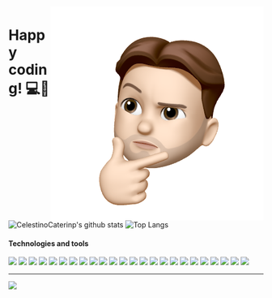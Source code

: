 <img align="right" src="me_.png" alt="Me as Animoji" />

# Happy coding! 💻👋

![CelestinoCaterinp's github stats](https://github-readme-stats.vercel.app/api?username=CelestinoCaterino&show_icons=true&theme=dark)
![Top Langs](https://github-readme-stats.vercel.app/api/top-langs/?username=CelestinoCaterino&theme=dark)
#### Technologies and tools
<p>
	<img src="https://img.shields.io/badge/-Visual%20Studio%20Code-23A9F2?style=flat-square&logo=Visual%20Studio%20Code&logoColor=white"/>
	<img src="https://img.shields.io/badge/-Github-181717?style=flat-square&logo=GitHub&logoColor=white"/>
	<img src="https://img.shields.io/badge/-Git-F44D27?style=flat-square&logo=Git&logoColor=white"/>
	<img src="https://img.shields.io/badge/-NPM-CB3837?style=flat-square&logo=NPM&logoColor=white"/>
	<img src="https://img.shields.io/badge/-Apache-D22128?style=flat-square&logo=Apache&logoColor=white"/>
	<img src="https://img.shields.io/badge/-Trello-0079BF?style=flat-square&logo=Trello&logoColor=white"/>
	<img src="https://img.shields.io/badge/-Slack-E01563?style=flat-square&logo=Slack&logoColor=white"/>
	<img src="https://img.shields.io/badge/-MySQL-F29111?style=flat-square&logo=MySQL&logoColor=white"/>
	<img src="https://img.shields.io/badge/-Laravel-F55247?style=flat-square&logo=Laravel&logoColor=white"/>
	<img src="https://img.shields.io/badge/-HTML5-E34F26?style=flat-square&logo=HTML5&logoColor=white"/>
	<img src="https://img.shields.io/badge/-CSS3-1572B6?style=flat-square&logo=CSS3&logoColor=white"/>
	<img src="https://img.shields.io/badge/-Wordpress-21759B?style=flat-square&logo=Wordpress&logoColor=white"/>
	<img src="https://img.shields.io/badge/-MongoDB-47A248?style=flat-square&logo=MongoDB&logoColor=white"/>
	<img src="https://img.shields.io/badge/-Postman-FF6C37?style=flat-square&logo=Postman&logoColor=white"/>
	<img src="https://img.shields.io/badge/-Flutter-02569B?style=flat-square&logo=Flutter&logoColor=white"/>
	<img src="https://img.shields.io/badge/-JavaScript-F7DF1E?style=flat-square&logo=JavaScript&logoColor=white"/>
	<img src="https://img.shields.io/badge/-XAMPP-FB7A24?style=flat-square&logo=XAMPP&logoColor=white"/>
	<img src="https://img.shields.io/badge/-Composer-885630?style=flat-square&logo=Composer&logoColor=white"/>
	<img src="https://img.shields.io/badge/-Laragon-0E83CD?style=flat-square&logo=Laragon&logoColor=white"/>
	<img src="https://img.shields.io/badge/-Dart-0175C2?style=flat-square&logo=Dart&logoColor=white"/>
	<img src="https://img.shields.io/badge/-WooCommerce-96588A?style=flat-square&logo=WooCommerce&logoColor=white"/>
	<img src="https://img.shields.io/badge/-PHP-777BB4?style=flat-square&logo=PHP&logoColor=white"/>
	<img src="https://img.shields.io/badge/-Windows-0078D6?style=flat-square&logo=Windows&logoColor=white"/>
	<img src="https://img.shields.io/badge/-Android-3DDC84?style=flat-square&logo=Android&logoColor=white"/>
</p>

---

![](https://komarev.com/ghpvc/?username=Sorairoo)


